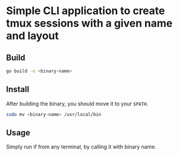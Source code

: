 # Simple CLI application to create tmux sessions with a given name and layout

## Build

```bash
go build -o <binary-name>
```

## Install

After building the binary, you should move it to your `$PATH`.

```bash
sudo mv <binary-name> /usr/local/bin
```

## Usage

Simply run if from any terminal, by calling it with binary name.

